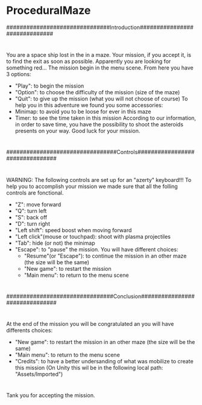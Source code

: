 # ProceduralMaze

###############################Introduction##############################
#
You are a space ship lost in the in a maze. Your mission, if you accept 
it, is to find the exit as soon as possible. Apparently you are looking 
for something red...
The mission begin in the menu scene. From here you have 3 options:
- "Play": to begin the mission 
- "Option": to choose the difficulty of the mission (size of the maze)
- "Quit": to give up the mission (what you will not choose of course)
To help you in this adventure we found you some accessories:
- Minimap: to avoid you to be loose for ever in this maze 
- Timer: to see the time taken in this mission
According to our information, in order to save time, you have the 
possibility to shoot the asteroids presents on your way.
Good luck for your mission.

#
#################################Controls################################
#
WARNING: The following controls are set up for an "azerty" keyboard!!!
To help you to accomplish your mission we made sure that all the folling
controls are fonctional.
- "Z": move forward
- "Q": turn left
- "S": back off
- "D": turn right
- "Left shift": speed boost when moving forward
- "Left click"(mouse or touchpad): shoot with plasma projectiles 
- "Tab": hide (or not) the minimap
- "Escape": to "pause" the mission. You will have different choices:
    - "Resume"(or "Escape"): to continue the mission in an other maze 
(the size will be the same)
    - "New game": to restart the mission 
    - "Main menu": to return to the menu scene

#
################################Conclusion###############################
#
At the end of the mission you will be congratulated an you will have
differents choices:
- "New game": to restart the mission in an other maze (the size will be
the same)
- "Main menu": to return to the menu scene
- "Credits": to have a better undersanding of what was mobilize to 
create this mission 
(On Unity this wil be in the following local path: "Assets/Imported")
#
Tank you for accepting the mission.
